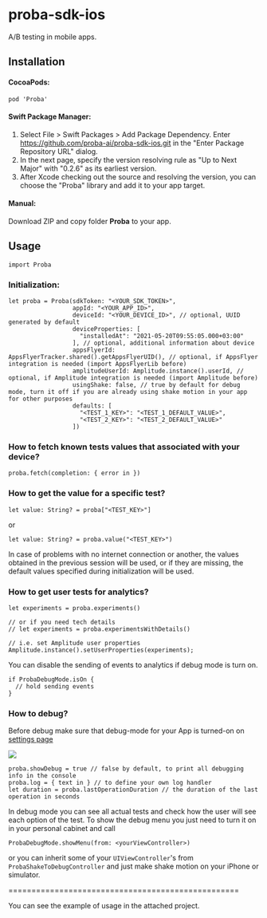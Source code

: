 # proba-sdk-ios

A/B testing in mobile apps.

## Installation

#### CocoaPods:

```
pod 'Proba'
```

#### Swift Package Manager:

1. Select File > Swift Packages > Add Package Dependency. Enter https://github.com/proba-ai/proba-sdk-ios.git in the "Enter Package Repository URL" dialog.
2. In the next page, specify the version resolving rule as "Up to Next Major" with "0.2.6" as its earliest version.
3. After Xcode checking out the source and resolving the version, you can choose the "Proba" library and add it to your app target.

#### Manual:

Download ZIP and copy folder **Proba** to your app.

## Usage

```
import Proba
```

### Initialization:

```
let proba = Proba(sdkToken: "<YOUR_SDK_TOKEN>",
                  appId: "<YOUR_APP_ID>",
                  deviceId: "<YOUR_DEVICE_ID>", // optional, UUID generated by default
                  deviceProperties: [
                    "installedAt": "2021-05-20T09:55:05.000+03:00"
                  ], // optional, additional information about device
                  appsFlyerId: AppsFlyerTracker.shared().getAppsFlyerUID(), // optional, if AppsFlyer integration is needed (import AppsFlyerLib before)
                  amplitudeUserId: Amplitude.instance().userId, // optional, if Amplitude integration is needed (import Amplitude before)
                  usingShake: false, // true by default for debug mode, turn it off if you are already using shake motion in your app for other purposes
                  defaults: [
                    "<TEST_1_KEY>": "<TEST_1_DEFAULT_VALUE>",
                    "<TEST_2_KEY>": "<TEST_2_DEFAULT_VALUE>"
                  ])
```

### How to fetch known tests values that associated with your device?

```
proba.fetch(completion: { error in })
```

### How to get the value for a specific test?

```
let value: String? = proba["<TEST_KEY>"]
```

or

```
let value: String? = proba.value("<TEST_KEY>")
```

In case of problems with no internet connection or another, the values obtained in the previous session will be used, or if they are missing, the default values specified during initialization will be used.

### How to get user tests for analytics?

```
let experiments = proba.experiments()

// or if you need tech details
// let experiments = proba.experimentsWithDetails()

// i.e. set Amplitude user properties
Amplitude.instance().setUserProperties(experiments);
```

You can disable the sending of events to analytics if debug mode is turn on.

```
if ProbaDebugMode.isOn {
  // hold sending events
}
```

### How to debug?

Before debug make sure that debug-mode for your App is turned-on on [settings page](https://app.proba.ai/ab/settings)

![](https://imgproxy.appbooster.com/9ACImnEbmsO822dynjTjcC_B8aXzbbpPQsOgop2PlBs//aHR0cHM6Ly9hcHBib29zdGVyLWNsb3VkLnMzLmV1LWNlbnRyYWwtMS5hbWF6b25hd3MuY29tLzk0N2M5NzdmLTAwY2EtNDA1Yi04OGQ4LTAzOTM4ZjY4OTAzYi5wbmc.png)

```
proba.showDebug = true // false by default, to print all debugging info in the console
proba.log = { text in } // to define your own log handler
let duration = proba.lastOperationDuration // the duration of the last operation in seconds
```

In debug mode you can see all actual tests and check how the user will see each option of the test.
To show the debug menu you just need to turn it on in your personal cabinet and call

```
ProbaDebugMode.showMenu(from: <yourViewController>)
```

or you can inherit some of your `UIViewController`'s from `ProbaShakeToDebugController` and just make shake motion on your iPhone or simulator.

==================================================

You can see the example of usage in the attached project.
